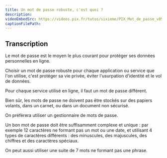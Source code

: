 ```yaml
---
title: Un mot de passe robuste, c'est quoi ?
description:
videoEmbedSrc: https://videos.pix.fr/tutos/sixieme/PIX_Mot_de_passe_v05_20231109.mp4
captionFilePath:
---
```


## Transcription

Le mot de passe est le moyen le plus courant pour protéger ses données personnelles en ligne.

Choisir un mot de passe robuste pour chaque application ou service que l'on utilise, c'est protéger sa vie privée, éviter l'usurpation d'identité et le vol de données.

Pour chaque service utilisé en ligne, il faut un mot de passe différent.

Bien sûr, les mots de passe ne doivent pas être stockés sur des papiers volants, dans un carnet, ou dans un document non sécurisé.

On préfèrera utiliser un gestionnaire de mots de passe.

Un bon mot de passe doit être suffisamment complexe et unique : par exemple 12 caractères ne formant pas un mot ou une date, et utilisant 4 types de caractères différents : des minuscules, des majuscules, des chiffres et des caractères spéciaux.

On peut aussi utiliser une suite de 7 mots ne formant pas une phrase.
